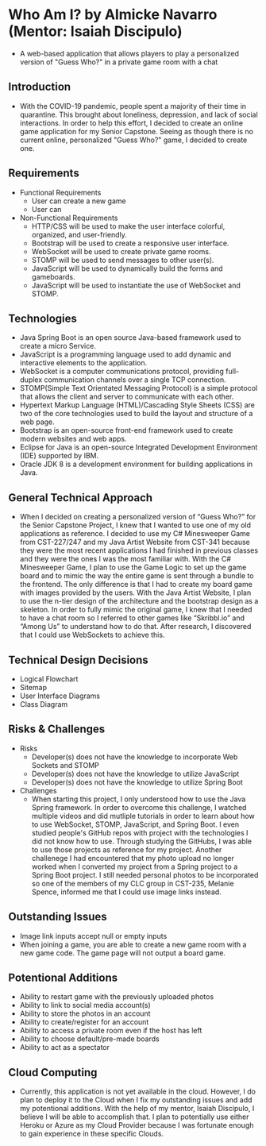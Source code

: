 # Who Am I? by Almicke Navarro (Mentor: Isaiah Discipulo)
* A web-based application that allows players to play a personalized version of "Guess Who?" in a private game room with a chat 

## Introduction
* With the COVID-19 pandemic, people spent a majority of their time in quarantine. This brought about loneliness, depression, and lack of social interactions. In order to help this effort, I decided to create an online game application for my Senior Capstone. Seeing as though there is no current online, personalized "Guess Who?" game, I decided to create one.

## Requirements
* Functional Requirements
  - User can create a new game 
  - User can 
* Non-Functional Requirements
  - HTTP/CSS will be used to make the user interface colorful, organized, and user-friendly.
  - Bootstrap will be used to create a responsive user interface.
  - WebSocket will be used to create private game rooms.
  - STOMP will be used to send messages to other user(s).
  - JavaScript will be used to dynamically build the forms and gameboards. 
  - JavaScript will be used to instantiate the use of WebSocket and STOMP.
 
## Technologies
* Java Spring Boot is an open source Java-based framework used to create a micro Service.
* JavaScript is a programming language used to add dynamic and interactive elements to the application. 
* WebSocket is a computer communications protocol, providing full-duplex communication channels over a single TCP connection. 
* STOMP(Simple Text Orientated Messaging Protocol) is a simple protocol that allows the client and server to communicate with each other. 
* Hypertext Markup Language (HTML)/Cascading Style Sheets (CSS) are two of the core technologies used to build the layout and structure of a web page. 
* Bootstrap is an open-source front-end framework used to create modern websites and web apps. 
* Eclipse for Java is an open-source Integrated Development Environment (IDE) supported by IBM.
* Oracle JDK 8 is a development environment for building applications in Java. 

## General Technical Approach 
* When I decided on creating a personalized version of “Guess Who?” for the Senior Capstone Project, I knew that I wanted to use one of my old applications as reference. I decided to use my C# Minesweeper Game from CST-227/247 and my Java Artist Website from CST-341 because they were the most recent applications I had finished in previous classes and they were the ones I was the most familiar with. With the C# Minesweeper Game, I plan to use the Game Logic to set up the game board and to mimic the way the entire game is sent through a bundle to the frontend. The only difference is that I had to create my board game with images provided by the users. With the Java Artist Website, I plan to use the n-tier design of the architecture and the bootstrap design as a skeleton. In order to fully mimic the original game, I knew that I needed to have a chat room so I referred to other games like “Skribbl.io” and “Among Us” to understand how to do that. After research, I discovered that I could use WebSockets to achieve this. 

## Technical Design Decisions
* Logical Flowchart 
* Sitemap
* User Interface Diagrams
* Class Diagram

## Risks & Challenges
* Risks
  - Developer(s) does not have the knowledge to incorporate Web Sockets and STOMP
  - Developer(s) does not have the knowledge to utilize JavaScript
  - Developer(s) does not have the knowledge to utilize Spring Boot
* Challenges
  - When starting this project, I only understood how to use the Java Spring framework. In order to overcome this challenge, I watched multiple videos and did mutliple tutorials in order to learn about how to use WebSocket, STOMP, JavaScript, and Spring Boot. I even studied people's GitHub repos with project with the technologies I did not know how to use. Through studying the GitHubs, I was able to use those projects as reference for my project. Another challenege I had encountered that my photo upload no longer worked when I converted my project from a Spring project to a Spring Boot project. I still needed personal photos to be incorporated so one of the members of my CLC group in CST-235, Melanie Spence, informed me that I could use image links instead. 

## Outstanding Issues
* Image link inputs accept null or empty inputs 
* When joining a game, you are able to create a new game room with a new game code. The game page will not output a board game. 

## Potentional Additions
* Ability to restart game with the previously uploaded photos
* Ability to link to social media account(s)
* Ability to store the photos in an account
* Ability to create/register for an account
* Ability to access a private room even if the host has left
* Ability to choose default/pre-made boards
* Ability to act as a spectator

## Cloud Computing 
* Currently, this application is not yet available in the cloud. However, I do plan to deploy it to the Cloud when I fix my outstanding issues and add my potentional additions. With the help of my mentor, Isaiah Discipulo, I believe I will be able to accomplish that. I plan to potentially use either Heroku or Azure as my Cloud Provider because I was fortunate enough to gain experience in these specific Clouds. 
